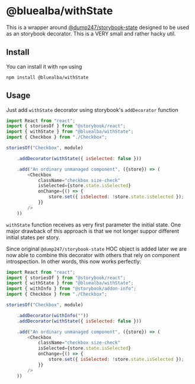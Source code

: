 @bluealba/withState
===
This is a wrapper around [@dump247/storybook-state](https://github.com/dump247/storybook-state) designed to be used as an storybook decorator. This is a VERY small and rather hacky util.

## Install
You can install it with `npm` using

```
npm install @bluealba/withState
```

## Usage

Just add `withState` decorator using storybook's `addDecorator` function

```javascript
import React from "react";
import { storiesOf } from "@storybook/react";
import { withState } from "@bluealba/withState";
import { Checkbox } from "./Checkbox";

storiesOf("Checkbox", module)

	.addDecorator(withState({ isSelected: false }))

	.add("An ordinary unmanaged component", ({store}) => (
		<Checkbox
			className="checkbox size-check"
			isSelected={store.state.isSelected}
			onChange={() => {
				store.set({ isSelected: !store.state.isSelected });
			}}
		/>
	))
```

`withState` function receives as very first parameter the initial state. One major drawback of this approach is that we not longer suppor different initial states per story.

Since original `@dump247/storybook-state` HOC object is added later we are now able to combine this decorator with others that rely on component introspection. In other words, this now works perfectly:

```javascript
import React from "react";
import { storiesOf } from "@storybook/react";
import { withState } from "@bluealba/withState";
import { withInfo } from "@storybook/addon-info";
import { Checkbox } from "./Checkbox";

storiesOf("Checkbox", module)

	.addDecorator(withInfo(""))
	.addDecorator(withState({ isSelected: false }))

	.add("An ordinary unmanaged component", ({store}) => (
		<Checkbox
			className="checkbox size-check"
			isSelected={store.state.isSelected}
			onChange={() => {
				store.set({ isSelected: !store.state.isSelected });
			}}
		/>
	))
```
